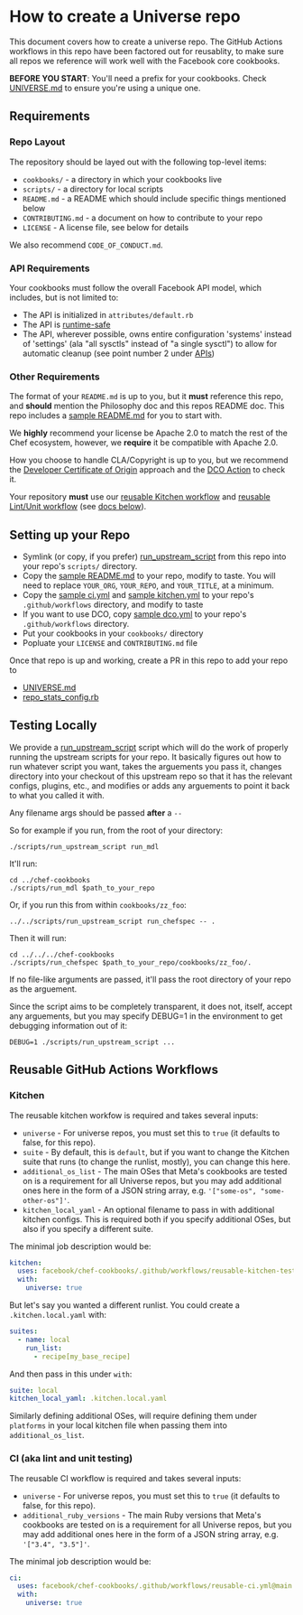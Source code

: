How to create a Universe repo
=============================

This document covers how to create a universe repo. The GitHub Actions
workflows in this repo have been factored out for reusablity, to make sure all
repos we reference will work well with the Facebook core cookbooks.

**BEFORE YOU START**: You'll need a prefix for your cookbooks. Check
[UNIVERSE.md](../UNIVERSE.md) to ensure you're using a unique one.

Requirements
------------

### Repo Layout

The repository should be layed out with the following top-level items:

* `cookbooks/` - a directory in which your cookbooks live
* `scripts/` - a directory for local scripts
* `README.md` - a README which should include specific things mentioned below
* `CONTRIBUTING.md` - a document on how to contribute to your repo
* `LICENSE` - A license file, see below for details

We also recommend `CODE_OF_CONDUCT.md`.

### API Requirements

Your cookbooks must follow the overall Facebook API model, which includes,
but is not limited to:

* The API is initialized in `attributes/default.rb`
* The API is
  [runtime-safe](https://github.com/facebook/chef-utils/blob/main/Compile-Time-Run-Time.md)
* The API, wherever possible, owns entire configuration 'systems' instead of
  'settings' (ala "all sysctls" instead of "a single sysctl") to allow for
  automatic cleanup (see point number 2 under [APIs](../README.md#APIs))

### Other Requirements

The format of your `README.md` is up to you, but it **must** reference this
repo, and **should** mention the Philosophy doc and this repos README doc. This
repo includes a [sample README.md](samples/README.md) for you to start with.

We **highly** recommend your license be Apache 2.0 to match the rest of the
Chef ecosystem, however, we **require** it be compatible with Apache 2.0.

How you choose to handle CLA/Copyright is up to you, but we recommend the
[Developer Certificate of
Origin](https://www.chef.io/blog/introducing-developer-certificate-of-origin)
approach and the [DCO Action](https://github.com/tim-actions/dco) to check it.

Your repository **must** use our [reusable Kitchen
workflow](../../.github/workflows/reusable-kitchen-tests.yml) and [reusable
Lint/Unit workflow](.github/workflows/reusable-ci.yml) (see [docs
below](#reusable-github-actions-workflows)).

Setting up your Repo
--------------------

* Symlink (or copy, if you prefer)
  [run_upstream_script](../scripts/run_upstream_script) from this repo into
  your repo's `scripts/` directory.
* Copy the [sample README.md](samples/README.md) to your repo, modify to taste.
  You will need to replace `YOUR_ORG`, `YOUR_REPO`, and `YOUR_TITLE`, at a
  minimum.
* Copy the [sample ci.yml](samples/workflows/ci.yml) and [sample
  kitchen.yml](samples/workflows/kitchen.yml) to your repo's
  `.github/workflows` directory, and modify to taste
* If you want to use DCO, copy [sample dco.yml](samples/workflows/dco.yml) to
  your repo's `.github/workflows` directory.
* Put your cookbooks in your `cookbooks/` directory
* Popluate your `LICENSE` and `CONTRIBUTING.md` file

Once that repo is up and working, create a PR in this repo to add your repo to

* [UNIVERSE.md](../UNIVERSE.md)
* [repo_stats_config.rb](../community_meetings/repo_stats_config.rb)

Testing Locally
---------------

We provide a [run_upstream_script](../scripts/run_upstream_script) script which
will do the work of properly running the upstream scripts for your repo. It
basically figures out how to run whatever script you want, takes the arguements
you pass it, changes directory into your checkout of this upstream repo so that
it has the relevant configs, plugins, etc., and modifies or adds any arguements
to point it back to what you called it with.

Any filename args should be passed **after** a `--`

So for example if you run, from the root of your directory:

```shell
./scripts/run_upstream_script run_mdl
```

It'll run:

```shell
cd ../chef-cookbooks
./scripts/run_mdl $path_to_your_repo
```

Or, if you run this from within `cookbooks/zz_foo`:

```shell
../../scripts/run_upstream_script run_chefspec -- .
```

Then it will run:

```shell
cd ../../../chef-cookbooks
./scripts/run_chefspec $path_to_your_repo/cookbooks/zz_foo/.
```

If no file-like arguments are passed, it'll pass the root directory of your
repo as the arguement.

Since the script aims to be completely transparent, it does not, itself,
accept any arguements, but you may specify DEBUG=1 in the environment to
get debugging information out of it:

```shell
DEBUG=1 ./scripts/run_upstream_script ...
```

Reusable GitHub Actions Workflows
---------------------------------

### Kitchen

The reusable kitchen workfow is required and takes several inputs:

* `universe` - For universe repos, you must set this to `true` (it defaults to
  false, for this repo).
* `suite` - By default, this is `default`, but if you want to change the
  Kitchen suite that runs (to change the runlist, mostly), you can change this
  here.
* `additional_os_list` - The main OSes that Meta's cookbooks are tested on is a
  requirement for all Universe repos, but you may add additional ones here in
  the form of a JSON string array, e.g. `'["some-os", "some-other-os"]'`.
* `kitchen_local_yaml` - An optional filename to pass in with additional
  kitchen configs. This is required both if you specify additional OSes, but
  also if you specify a different suite.

The minimal job description would be:

```yaml
kitchen:
  uses: facebook/chef-cookbooks/.github/workflows/reusable-kitchen-tests.yml@main
  with:
    universe: true
```

But let's say you wanted a different runlist. You could create a `.kitchen.local.yaml` with:

```yaml
suites:
  - name: local
    run_list:
      - recipe[my_base_recipe]
```

And then pass in this under `with`:

```yaml
suite: local
kitchen_local_yaml: .kitchen.local.yaml
```

Similarly defining additional OSes, will require defining them under
`platforms` in your local kitchen file when passing them into
`additional_os_list`.

### CI (aka lint and unit testing)

The reusable CI workflow is required and takes several inputs:

* `universe` - For universe repos, you must set this to `true` (it defaults to
  false, for this repo).
* `additional_ruby_versions` - The main Ruby versions that Meta's cookbooks are
  tested on is a requirement for all Universe repos, but you may add additional
  ones here in the form of a JSON string array, e.g. `'["3.4", "3.5"]'`.

The minimal job description would be:

```yaml
ci:
  uses: facebook/chef-cookbooks/.github/workflows/reusable-ci.yml@main
  with:
    universe: true
```
